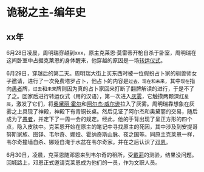 # 诡秘之主-编年史

## xx年

6月28日凌晨，周明瑞穿越到xxx，原主克莱恩·莫雷蒂开枪自杀于卧室，周明瑞在这间卧室中占据克莱恩的身体醒来，他穿越的原因是一场[转运仪式](./%E6%A6%82%E5%BF%B5.md#转运仪式)。

6月29日，穿越后的第二天。周明瑞大街上买东西时被一位假扮占卜家的驯兽师女子邀请，进行了一次免费塔罗占卜，他占卜的内容是`过去、现在和未来`，其中`现在`指向[愚者](./%E9%81%93%E5%85%B7.md#愚者)牌，`过去`和`未来`牌则因为真的占卜家回来打断了翻牌解读的进行，于是不了了之。回家后进行转运仪式（用的汉语），第一次进入[灰雾](./%E6%A6%82%E5%BF%B5.md#灰雾之上)，它触摸两颗深红`星辰`，激发了它们，将[奥黛丽·霍尔](./%E8%A7%92%E8%89%B2.md#奥黛丽·霍尔)和[阿尔杰·威尔逊](./%E8%A7%92%E8%89%B2.md#阿尔杰·威尔逊)拉入了灰雾。周明瑞靠想象在灰雾之上具现了神殿，神殿下有青铜长桌。然后见证了阿尔杰和奥黛丽的交易，随后成为了[愚者](./%E6%A6%82%E5%BF%B5.md#愚者)，并定下了一周一会的规定。经此，他的手背出现了呈正方形的四个点，隐入皮肤中。克莱恩开始在原主的笔记中寻找原主的死因，其中涉及到安提哥努斯家族、图铎、韦尔奇、娜娅、霍纳奇斯山脉、夜之国等。同原主克莱恩一样，韦尔奇撞墙自杀、娜娅自淹于水盆在韦尔奇家。并在之后认识了[邓恩](./%E8%A7%92%E8%89%B2.md#邓恩·史密斯)。

6月30日，凌晨，克莱恩随邓恩来到韦尔奇的租所，受[戴莉](./%E8%A7%92%E8%89%B2.md#戴莉)的测验，结果没问题。回城路上，邓恩正式邀请克莱恩成为他们的一员，作为文职人员。